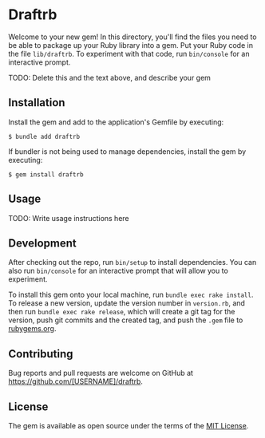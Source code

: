 # Draftrb

Welcome to your new gem! In this directory, you'll find the files you need to be able to package up your Ruby library into a gem. Put your Ruby code in the file `lib/draftrb`. To experiment with that code, run `bin/console` for an interactive prompt.

TODO: Delete this and the text above, and describe your gem

## Installation

Install the gem and add to the application's Gemfile by executing:

    $ bundle add draftrb

If bundler is not being used to manage dependencies, install the gem by executing:

    $ gem install draftrb

## Usage

TODO: Write usage instructions here

## Development

After checking out the repo, run `bin/setup` to install dependencies. You can also run `bin/console` for an interactive prompt that will allow you to experiment.

To install this gem onto your local machine, run `bundle exec rake install`. To release a new version, update the version number in `version.rb`, and then run `bundle exec rake release`, which will create a git tag for the version, push git commits and the created tag, and push the `.gem` file to [rubygems.org](https://rubygems.org).

## Contributing

Bug reports and pull requests are welcome on GitHub at https://github.com/[USERNAME]/draftrb.

## License

The gem is available as open source under the terms of the [MIT License](https://opensource.org/licenses/MIT).
